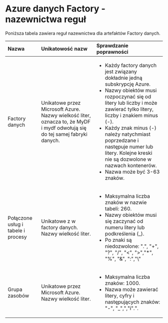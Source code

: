 <properties 
    pageTitle="Dane Factory - nazewnictwa reguły | Microsoft Azure" 
    description="W tym artykule opisano reguł nazewnictwa dla obiektów Factory danych." 
    services="data-factory" 
    documentationCenter="" 
    authors="sharonlo101" 
    manager="jhubbard" 
    editor="monicar"/>

<tags 
    ms.service="data-factory" 
    ms.workload="data-services" 
    ms.tgt_pltfrm="na" 
    ms.devlang="na" 
    ms.topic="article" 
    ms.date="09/12/2016" 
    ms.author="shlo"/>

# <a name="azure-data-factory---naming-rules"></a>Azure danych Factory - nazewnictwa reguł 
Poniższa tabela zawiera reguł nazewnictwa dla artefaktów Factory danych.



Nazwa | Unikatowość nazw | Sprawdzanie poprawności
:--- | :-------------- | :----------------
Factory danych | Unikatowe przez Microsoft Azure. Nazwy wielkość liter, oznacza to, że MyDF i mydf odwołują się do tej samej fabryki danych. |<ul><li>Każdy factory danych jest związany dokładnie jedną subskrypcję Azure.</li><li>Nazwy obiektów musi rozpoczynać się od litery lub liczby i może zawierać tylko litery, liczby i znakiem minus (-).</li><li>Każdy znak minus (-) należy natychmiast poprzedzane i następuje numer lub litery. Kolejne kreski nie są dozwolone w nazwach kontenerów.</li><li>Nazwa może być 3-63 znaków.</li></ul>
Połączone usług i tabele i procesy | Unikatowe z w factory danych. Nazwy wielkość liter. | <ul><li>Maksymalna liczba znaków w nazwie tabeli: 260.</li><li>Nazwy obiektów musi się zaczynać od numeru litery lub podkreślenia (_).</li><li>Po znaki są niedozwolone: ".", "+", "?", "/", "<", ">","*", "%", "&", ":","\\"</li></ul>
Grupa zasobów | Unikatowe przez Microsoft Azure. Nazwy wielkość liter. | <ul><li>Maksymalna liczba znaków: 1000.</li><li>Nazwa może zawierać litery, cyfry i następujących znaków: "-", "_",","i".".</li></ul>